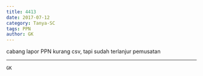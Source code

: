 ```yaml
---
title: 4413
date: 2017-07-12
category: Tanya-SC
tags: PPN
author: GK
---
```


cabang lapor PPN kurang csv, tapi sudah terlanjur pemusatan

---



`GK`
